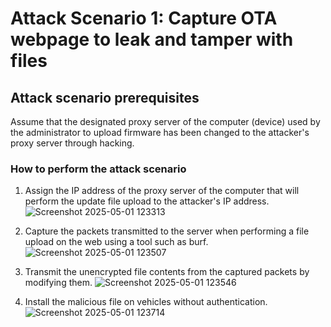 # Attack Scenario 1: Capture OTA webpage to leak and tamper with files

## Attack scenario prerequisites
Assume that the designated proxy server of the computer (device) used by the administrator to upload firmware has been changed to the attacker's proxy server through hacking.

### How to perform the attack scenario
1. Assign the IP address of the proxy server of the computer that will perform the update file upload to the attacker's IP address.
![Screenshot 2025-05-01 123313](https://github.com/user-attachments/assets/d3703274-8741-4da6-a8a5-2a7a4606fa31)

2. Capture the packets transmitted to the server when performing a file upload on the web using a tool such as burf. ![Screenshot 2025-05-01 123507](https://github.com/user-attachments/assets/930ba93e-8924-4cd4-8327-fa45cc5df02c)

3. Transmit the unencrypted file contents from the captured packets by modifying them.
![Screenshot 2025-05-01 123546](https://github.com/user-attachments/assets/e5ada10a-4d60-4428-8153-cecf15f13a24)

4. Install the malicious file on vehicles without authentication. ![Screenshot 2025-05-01 123714](https://github.com/user-attachments/assets/894f1c63-f3e4-4071-a484-b5f54897da9c)
